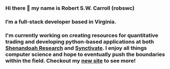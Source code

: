 ### Hi there 👋 my name is Robert S.W. Carroll (robswc)

### I’m a full-stack developer based in Virginia. 

### I'm currently working on creating resources for quantitative trading and developing python-based applications at both [Shenandoah Research](https://www.shenandoah.capital) and [Synctivate](https://github.com/Synctivate). I enjoy all things computer science and hope to eventually push the boundaries within the field. Checkout my [new site](https://www.robswc.me) to see more!


<!-- ![GitHub Cover](https://user-images.githubusercontent.com/38849824/194399334-863d19d5-b6ce-46ce-a04f-73245bef317c.png) -->

<!--
**robswc/robswc** is a ✨ _special_ ✨ repository because its `README.md` (this file) appears on your GitHub profile.

Here are some ideas to get you started:

- 🔭 I’m currently working on ...
- 🌱 I’m currently learning ...
- 👯 I’m looking to collaborate on ...
- 🤔 I’m looking for help with ...
- 💬 Ask me about ...
- 📫 How to reach me: ...
-->
